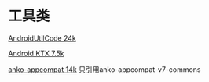 # 工具类

[AndroidUtilCode 24k](https://github.com/Blankj/AndroidUtilCode)

[Android KTX 7.5k](https://github.com/android/android-ktx)

[anko-appcompat 14k](https://github.com/Kotlin/anko) 只引用anko-appcompat-v7-commons

